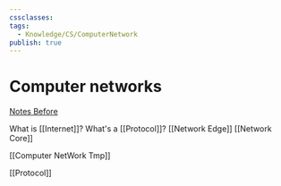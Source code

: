 ```yaml
---
cssclasses: 
tags:
  - Knowledge/CS/ComputerNetwork
publish: true
---
```

# Computer networks

[Notes Before](https://hackmd.io/@kaeteyaruyo/computer-networking-index/https%3A%2F%2Fhackmd.io%2F%40kaeteyaruyo%2Fcomputer-networking-index)

What is [[Internet]]?
What's a [[Protocol]]?
[[Network Edge]]
[[Network Core]]

[[Computer NetWork Tmp]]



[[Protocol]]
